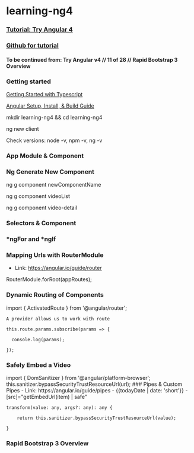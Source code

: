 # learning-ng4

### [Tutorial: Try Angular 4](https://www.youtube.com/playlist?list=PLEsfXFp6DpzQThMU768hTZInWUqfoyTEW)
### [Github for tutorial](https://github.com/codingforentrepreneurs/Try-Angular-v4)
#### To be continued from: Try Angular v4 // 11 of 28 // Rapid Bootstrap 3 Overview

### Getting started
[Getting Started with Typescript](http://kirr.co/w0bcpk)

[Angular Setup, Install, & Build Guide](https://kirr.co/ne8vf9)

mkdir learning-ng4 && cd learning-ng4

ng new client

Check versions: node -v, npm -v, ng -v

### App Module & Component
### Ng Generate New Component
ng g component newComponentName

ng g component videoList

ng g component video-detail

### Selectors & Component
### *ngFor and *ngIf
### Mapping Urls with RouterModule
- Link: https://angular.io/guide/router

RouterModule.forRoot(appRoutes);
### Dynamic Routing of Components
import { ActivatedRoute } from '@angular/router';

	A provider allows us to work with route
	
	this.route.params.subscribe(params => {
	
	  console.log(params);
	  
	});
### Safely Embed a Video
<div [innerHTML]="'<h1>Hi There</h1>'"></div>
<div [innerHTML]="item.embed"></div>
import { DomSanitizer } from '@angular/platform-browser';
this.sanitizer.bypassSecurityTrustResourceUrl(url);
### Pipes & Custom Pipes
- Link: https://angular.io/guide/pipes
- {{todayDate | date: 'short'}}
- [src]="getEmbedUrl(item) | safe"
	
	transform(value: any, args?: any): any {
	
		return this.sanitizer.bypassSecurityTrustResourceUrl(value);
	
	}

### Rapid Bootstrap 3 Overview

























